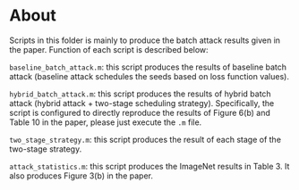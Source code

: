# About
Scripts in this folder is mainly to produce the batch attack results given in the paper. Function of each script is described below:

`baseline_batch_attack.m`: this script produces the results of baseline batch attack (baseline attack schedules the seeds based on loss function values). 

`hybrid_batch_attack.m`: this script produces the results of hybrid batch attack (hybrid attack + two-stage scheduling strategy). Specifically, the script is configured to directly reproduce the results of Figure 6(b) and Table 10 in the paper, please just execute the `.m` file. 

`two_stage_strategy.m`: this script produces the result of each stage of the two-stage strategy. 

`attack_statistics.m`: this script produces the ImageNet results in Table 3. It also produces Figure 3(b) in the paper. 

